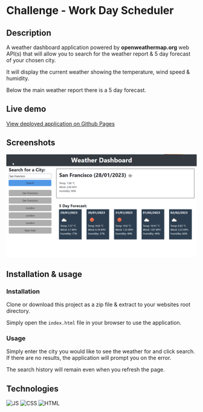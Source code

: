 # Challenge - Work Day Scheduler

## Description

A weather dashboard application powered by **openweathermap.org** web API(s) that will allow you to search for the weather report & 5 day forecast of your chosen city.

It will display the current weather showing the temperature, wind speed & humidity.

Below the main weather report there is a 5 day forecast.

## Live demo

[View deployed application on Github Pages](https://gurdeep-ninja.github.io//Weather-Dashboard/)


## Screenshots
![Screenshot 1 of Code Quiz](./assets/images/screenshot.png)

## Installation & usage

### Installation

Clone or download this project as a zip file & extract to your websites root directory.

Simply open the `index.html` file in your browser to use the application.

### Usage

Simply enter the city you would like to see the weather for and click search. If there are no results, the application will prompt you on the error.

The search history will remain even when you refresh the page.

## Technologies
![JS](https://img.shields.io/badge/javascript-69%25-blue) ![CSS](https://img.shields.io/badge/html-6%25-green)  ![HTML](https://img.shields.io/badge/html-25%25-red) 
